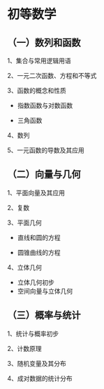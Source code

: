 # 初等数学

## （一）数列和函数

1、集合与常用逻辑用语

2、一元二次函数、方程和不等式

3、函数的概念和性质

* 指数函数与对数函数

* 三角函数

4、数列

5、一元函数的导数及其应用

## （二）向量与几何

1、平面向量及其应用

2、复数

3、平面几何

* 直线和圆的方程

* 圆锥曲线的方程

4、立体几何

* 立体几何初步
* 空间向量与立体几何

## （三）概率与统计

1、统计与概率初步

2、计数原理

3、随机变量及其分布

4、成对数据的统计分布